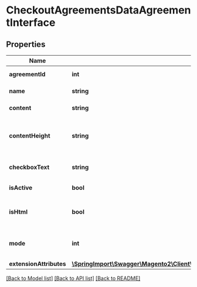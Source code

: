 # CheckoutAgreementsDataAgreementInterface

## Properties
Name | Type | Description | Notes
------------ | ------------- | ------------- | -------------
**agreementId** | **int** | Agreement ID. | 
**name** | **string** | Agreement name. | 
**content** | **string** | Agreement content. | 
**contentHeight** | **string** | Agreement content height. Otherwise, null. | [optional] 
**checkboxText** | **string** | Agreement checkbox text. | 
**isActive** | **bool** | Agreement status. | 
**isHtml** | **bool** | * true - HTML. * false - plain text. | 
**mode** | **int** | The agreement applied mode. | 
**extensionAttributes** | [**\SpringImport\Swagger\Magento2\Client\Model\CheckoutAgreementsDataAgreementExtensionInterface**](CheckoutAgreementsDataAgreementExtensionInterface.md) |  | [optional] 

[[Back to Model list]](../README.md#documentation-for-models) [[Back to API list]](../README.md#documentation-for-api-endpoints) [[Back to README]](../README.md)


